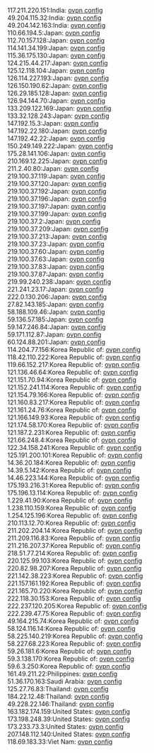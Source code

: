 117.211.220.151:India: [ovpn config](vpn/117_211_220_151.ovpn)  
49.204.115.32:India: [ovpn config](vpn/49_204_115_32.ovpn)  
49.204.142.163:India: [ovpn config](vpn/49_204_142_163.ovpn)  
110.66.194.5:Japan: [ovpn config](vpn/110_66_194_5.ovpn)  
112.70.157.128:Japan: [ovpn config](vpn/112_70_157_128.ovpn)  
114.141.34.199:Japan: [ovpn config](vpn/114_141_34_199.ovpn)  
115.36.175.130:Japan: [ovpn config](vpn/115_36_175_130.ovpn)  
124.215.44.217:Japan: [ovpn config](vpn/124_215_44_217.ovpn)  
125.12.118.104:Japan: [ovpn config](vpn/125_12_118_104.ovpn)  
126.114.227.193:Japan: [ovpn config](vpn/126_114_227_193.ovpn)  
126.150.190.62:Japan: [ovpn config](vpn/126_150_190_62.ovpn)  
126.29.185.128:Japan: [ovpn config](vpn/126_29_185_128.ovpn)  
126.94.144.70:Japan: [ovpn config](vpn/126_94_144_70.ovpn)  
133.209.122.169:Japan: [ovpn config](vpn/133_209_122_169.ovpn)  
133.32.128.243:Japan: [ovpn config](vpn/133_32_128_243.ovpn)  
147.192.15.3:Japan: [ovpn config](vpn/147_192_15_3.ovpn)  
147.192.22.180:Japan: [ovpn config](vpn/147_192_22_180.ovpn)  
147.192.42.22:Japan: [ovpn config](vpn/147_192_42_22.ovpn)  
150.249.149.222:Japan: [ovpn config](vpn/150_249_149_222.ovpn)  
175.28.141.106:Japan: [ovpn config](vpn/175_28_141_106.ovpn)  
210.169.12.225:Japan: [ovpn config](vpn/210_169_12_225.ovpn)  
211.2.40.80:Japan: [ovpn config](vpn/211_2_40_80.ovpn)  
219.100.37.119:Japan: [ovpn config](vpn/219_100_37_119.ovpn)  
219.100.37.120:Japan: [ovpn config](vpn/219_100_37_120.ovpn)  
219.100.37.192:Japan: [ovpn config](vpn/219_100_37_192.ovpn)  
219.100.37.196:Japan: [ovpn config](vpn/219_100_37_196.ovpn)  
219.100.37.197:Japan: [ovpn config](vpn/219_100_37_197.ovpn)  
219.100.37.199:Japan: [ovpn config](vpn/219_100_37_199.ovpn)  
219.100.37.2:Japan: [ovpn config](vpn/219_100_37_2.ovpn)  
219.100.37.209:Japan: [ovpn config](vpn/219_100_37_209.ovpn)  
219.100.37.213:Japan: [ovpn config](vpn/219_100_37_213.ovpn)  
219.100.37.23:Japan: [ovpn config](vpn/219_100_37_23.ovpn)  
219.100.37.60:Japan: [ovpn config](vpn/219_100_37_60.ovpn)  
219.100.37.63:Japan: [ovpn config](vpn/219_100_37_63.ovpn)  
219.100.37.83:Japan: [ovpn config](vpn/219_100_37_83.ovpn)  
219.100.37.87:Japan: [ovpn config](vpn/219_100_37_87.ovpn)  
219.99.240.238:Japan: [ovpn config](vpn/219_99_240_238.ovpn)  
221.241.23.17:Japan: [ovpn config](vpn/221_241_23_17.ovpn)  
222.0.130.206:Japan: [ovpn config](vpn/222_0_130_206.ovpn)  
27.82.143.185:Japan: [ovpn config](vpn/27_82_143_185.ovpn)  
58.188.109.46:Japan: [ovpn config](vpn/58_188_109_46.ovpn)  
59.136.57.185:Japan: [ovpn config](vpn/59_136_57_185.ovpn)  
59.147.246.84:Japan: [ovpn config](vpn/59_147_246_84.ovpn)  
59.171.112.87:Japan: [ovpn config](vpn/59_171_112_87.ovpn)  
60.124.88.201:Japan: [ovpn config](vpn/60_124_88_201.ovpn)  
114.204.77.156:Korea Republic of: [ovpn config](vpn/114_204_77_156.ovpn)  
118.42.110.222:Korea Republic of: [ovpn config](vpn/118_42_110_222.ovpn)  
119.66.152.217:Korea Republic of: [ovpn config](vpn/119_66_152_217.ovpn)  
121.136.46.64:Korea Republic of: [ovpn config](vpn/121_136_46_64.ovpn)  
121.151.70.94:Korea Republic of: [ovpn config](vpn/121_151_70_94.ovpn)  
121.152.241.114:Korea Republic of: [ovpn config](vpn/121_152_241_114.ovpn)  
121.154.79.166:Korea Republic of: [ovpn config](vpn/121_154_79_166.ovpn)  
121.160.83.217:Korea Republic of: [ovpn config](vpn/121_160_83_217.ovpn)  
121.161.24.76:Korea Republic of: [ovpn config](vpn/121_161_24_76.ovpn)  
121.166.149.93:Korea Republic of: [ovpn config](vpn/121_166_149_93.ovpn)  
121.174.58.170:Korea Republic of: [ovpn config](vpn/121_174_58_170.ovpn)  
121.187.2.231:Korea Republic of: [ovpn config](vpn/121_187_2_231.ovpn)  
121.66.248.4:Korea Republic of: [ovpn config](vpn/121_66_248_4.ovpn)  
122.34.158.241:Korea Republic of: [ovpn config](vpn/122_34_158_241.ovpn)  
125.191.200.101:Korea Republic of: [ovpn config](vpn/125_191_200_101.ovpn)  
14.36.20.184:Korea Republic of: [ovpn config](vpn/14_36_20_184.ovpn)  
14.39.5.142:Korea Republic of: [ovpn config](vpn/14_39_5_142.ovpn)  
14.46.223.144:Korea Republic of: [ovpn config](vpn/14_46_223_144.ovpn)  
175.193.216.31:Korea Republic of: [ovpn config](vpn/175_193_216_31.ovpn)  
175.196.13.114:Korea Republic of: [ovpn config](vpn/175_196_13_114.ovpn)  
1.229.41.90:Korea Republic of: [ovpn config](vpn/1_229_41_90.ovpn)  
1.238.110.159:Korea Republic of: [ovpn config](vpn/1_238_110_159.ovpn)  
1.254.125.196:Korea Republic of: [ovpn config](vpn/1_254_125_196.ovpn)  
210.113.12.70:Korea Republic of: [ovpn config](vpn/210_113_12_70.ovpn)  
211.202.204.14:Korea Republic of: [ovpn config](vpn/211_202_204_14.ovpn)  
211.209.116.83:Korea Republic of: [ovpn config](vpn/211_209_116_83.ovpn)  
211.216.207.37:Korea Republic of: [ovpn config](vpn/211_216_207_37.ovpn)  
218.51.77.214:Korea Republic of: [ovpn config](vpn/218_51_77_214.ovpn)  
220.125.99.103:Korea Republic of: [ovpn config](vpn/220_125_99_103.ovpn)  
220.82.98.207:Korea Republic of: [ovpn config](vpn/220_82_98_207.ovpn)  
221.142.38.223:Korea Republic of: [ovpn config](vpn/221_142_38_223.ovpn)  
221.157.161.192:Korea Republic of: [ovpn config](vpn/221_157_161_192.ovpn)  
221.165.70.220:Korea Republic of: [ovpn config](vpn/221_165_70_220.ovpn)  
222.118.30.153:Korea Republic of: [ovpn config](vpn/222_118_30_153.ovpn)  
222.237.120.205:Korea Republic of: [ovpn config](vpn/222_237_120_205.ovpn)  
222.239.47.75:Korea Republic of: [ovpn config](vpn/222_239_47_75.ovpn)  
49.164.215.74:Korea Republic of: [ovpn config](vpn/49_164_215_74.ovpn)  
58.124.116.14:Korea Republic of: [ovpn config](vpn/58_124_116_14.ovpn)  
58.225.140.219:Korea Republic of: [ovpn config](vpn/58_225_140_219.ovpn)  
58.227.68.223:Korea Republic of: [ovpn config](vpn/58_227_68_223.ovpn)  
59.26.181.6:Korea Republic of: [ovpn config](vpn/59_26_181_6.ovpn)  
59.3.138.170:Korea Republic of: [ovpn config](vpn/59_3_138_170.ovpn)  
59.6.3.250:Korea Republic of: [ovpn config](vpn/59_6_3_250.ovpn)  
161.49.211.22:Philippines: [ovpn config](vpn/161_49_211_22.ovpn)  
51.36.170.163:Saudi Arabia: [ovpn config](vpn/51_36_170_163.ovpn)  
125.27.76.83:Thailand: [ovpn config](vpn/125_27_76_83.ovpn)  
184.22.12.48:Thailand: [ovpn config](vpn/184_22_12_48.ovpn)  
49.228.22.146:Thailand: [ovpn config](vpn/49_228_22_146.ovpn)  
163.182.174.159:United States: [ovpn config](vpn/163_182_174_159.ovpn)  
173.198.248.39:United States: [ovpn config](vpn/173_198_248_39.ovpn)  
173.233.73.3:United States: [ovpn config](vpn/173_233_73_3.ovpn)  
207.148.112.140:United States: [ovpn config](vpn/207_148_112_140.ovpn)  
118.69.183.33:Viet Nam: [ovpn config](vpn/118_69_183_33.ovpn)  
